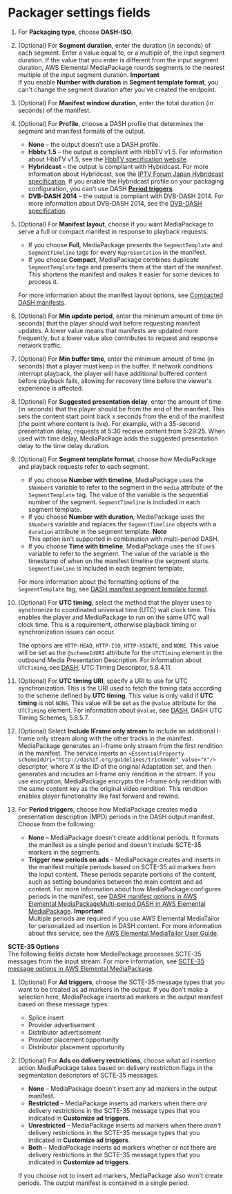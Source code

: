# Packager settings fields<a name="endpoints-dash-packager"></a>

1. For **Packaging type**, choose **DASH\-ISO**\.

1. \(Optional\) For **Segment duration**, enter the duration \(in seconds\) of each segment\. Enter a value equal to, or a multiple of, the input segment duration\. If the value that you enter is different from the input segment duration, AWS Elemental MediaPackage rounds segments to the nearest multiple of the input segment duration\.
**Important**  
If you enable **Number with duration** in **Segment template format**, you can't change the segment duration after you've created the endpoint\.

1. \(Optional\) For **Manifest window duration**, enter the total duration \(in seconds\) of the manifest\.

1. \(Optional\) For **Profile**, choose a DASH profile that determines the segment and manifest formats of the output\.
   + **None** – the output doesn't use a DASH profile\.
   + **Hbbtv 1\.5** – the output is compliant with HbbTV v1\.5\. For information about HbbTV v1\.5, see the [HbbTV specification website](https://www.hbbtv.org/resource-library/specifications/)\.
   + **Hybridcast** – the output is compliant with Hybridcast\. For more information about Hybridcast, see the [IPTV Forum Japan Hybridcast specification](https://www.iptvforum.jp/en/hybridcast/specification.html)\. If you enable the Hybridcast profile on your packaging configuration, you can't use DASH [**Period triggers**](#period-triggers)\.
   + **DVB\-DASH 2014** – the output is compliant with DVB\-DASH 2014\. For more information about DVB\-DASH 2014, see the [DVB\-DASH specification](https://www.etsi.org/deliver/etsi_ts/103200_103299/103285/01.01.01_60/ts_103285v010101p.pdf)\.

1. \(Optional\) For **Manifest layout**, choose if you want MediaPackage to serve a full or compact manifest in response to playback requests\.
   + If you choose **Full**, MediaPackage presents the `SegmentTemplate` and `SegmentTimeline` tags for every `Representation` in the manifest\.
   + If you choose **Compact**, MediaPackage combines duplicate `SegmentTemplate` tags and presents them at the start of the manifest\. This shortens the manifest and makes it easier for some devices to process it\.

   For more information about the manifest layout options, see [Compacted DASH manifests](compacted.md)\.

1. \(Optional\) For **Min update period**, enter the minimum amount of time \(in seconds\) that the player should wait before requesting manifest updates\. A lower value means that manifests are updated more frequently, but a lower value also contributes to request and response network traffic\.

1. \(Optional\) For **Min buffer time**, enter the minimum amount of time \(in seconds\) that a player must keep in the buffer\. If network conditions interrupt playback, the player will have additional buffered content before playback fails, allowing for recovery time before the viewer's experience is affected\.

1. \(Optional\) For **Suggested presentation delay**, enter the amount of time \(in seconds\) that the player should be from the end of the manifest\. This sets the content start point back x seconds from the end of the manifest \(the point where content is live\)\. For example, with a 35\-second presentation delay, requests at 5:30 receive content from 5:29:25\. When used with time delay, MediaPackage adds the suggested presentation delay to the time delay duration\.

1. \(Optional\) For **Segment template format**, choose how MediaPackage and playback requests refer to each segment\.
   + If you choose **Number with timeline**, MediaPackage uses the `$Number$` variable to refer to the segment in the `media` attribute of the `SegmentTemplate` tag\. The value of the variable is the sequential number of the segment\. `SegmentTimeline` is included in each segment template\.
   + If you choose **Number with duration**, MediaPackage uses the `$Number$` variable and replaces the `SegmentTimeline` objects with a `duration` attribute in the segment template\. 
**Note**  
This option isn't supported in combination with multi\-period DASH\.
   + If you choose **Time with timeline**, MediaPackage uses the `$Time$` variable to refer to the segment\. The value of the variable is the timestamp of when on the manifest timeline the segment starts\. `SegmentTimeline` is included in each segment template\.

   For more information about the formatting options of the `SegmentTemplate` tag, see [DASH manifest segment template format](segtemp-format.md)\.

1. \(Optional\) For **UTC timing**, select the method that the player uses to synchronize to coordinated universal time \(UTC\) wall clock time\. This enables the player and MediaPackage to run on the same UTC wall clock time\. This is a requirement, otherwise playback timing or synchronization issues can occur\.

   The options are `HTTP-HEAD`, `HTTP-ISO`, `HTTP-XSDATE`, and `NONE`\. This value will be set as the `@schemeIdURI` attribute for the `UTCTiming` element in the outbound Media Presentation Description\. For information about `UTCTiming`, see [DASH](https://www.iso.org/standard/79884.html), UTC Timing Descriptor, 5\.8\.4\.11\.

1. \(Optional\) For **UTC timing URI**, specify a URI to use for UTC synchronization\. This is the URI used to fetch the timing data according to the scheme defined by **UTC timing**\. This value is only valid if **UTC timing** is not `NONE`\. This value will be set as the `@value` attribute for the `UTCTiming` element\. For information about `@value`, see [DASH](https://www.iso.org/standard/79884.html), DASH UTC Timing Schemes, 5\.8\.5\.7\.

1. \(Optional\) Select **Include IFrame only stream** to include an additional I\-frame only stream along with the other tracks in the manifest\. MediaPackage generates an I\-frame only stream from the first rendition in the manifest\. The service inserts an `<EssentialProperty schemeIdUri="http://dashif.org/guidelines/trickmode" value="X"/>` descriptor, where *X* is the ID of the original Adaptation set, and then generates and includes an I\-frame only rendition in the stream\. If you use encryption, MediaPackage encrypts the I\-frame only rendition with the same content key as the original video rendition\. This rendition enables player functionality like fast forward and rewind\.

1. For  **Period triggers**, choose how MediaPackage creates media presentation description \(MPD\) periods in the DASH output manifest\. Choose from the following:
   + **None** – MediaPackage doesn't create additional periods\. It formats the manifest as a single period and doesn't include SCTE\-35 markers in the segments\.
   + **Trigger new periods on ads** – MediaPackage creates and inserts in the manifest multiple periods based on SCTE\-35 ad markers from the input content\. These periods separate portions of the content, such as setting boundaries between the main content and ad content\. For more information about how MediaPackage configures periods in the manifest, see [DASH manifest options in AWS Elemental MediaPackageMulti\-period DASH in AWS Elemental MediaPackage](multi-period.md)\.
**Important**  
Multiple periods are required if you use AWS Elemental MediaTailor for personalized ad insertion in DASH content\. For more information about this service, see the [AWS Elemental MediaTailor User Guide](https://docs.aws.amazon.com/mediatailor/latest/ug/)\.

**SCTE\-35 Options**  
The following fields dictate how MediaPackage processes SCTE\-35 messages from the input stream\. For more information, see [SCTE\-35 message options in AWS Elemental MediaPackage](scte.md)\.

1. \(Optional\) For **Ad triggers**, choose the SCTE\-35 message types that you want to be treated as ad markers in the output\. If you don't make a selection here, MediaPackage inserts ad markers in the output manifest based on these message types:
   + Splice insert
   + Provider advertisement
   + Distributor advertisement
   + Provider placement opportunity
   + Distributor placement opportunity

1. \(Optional\) For **Ads on delivery restrictions**, choose what ad insertion action MediaPackage takes based on delivery restriction flags in the segmentation descriptors of SCTE\-35 messages\.
   + **None** – MediaPackage doesn't insert any ad markers in the output manifest\.
   + **Restricted** – MediaPackage inserts ad markers when there *are* delivery restrictions in the SCTE\-35 message types that you indicated in **Customize ad triggers**\.
   + **Unrestricted** – MediaPackage inserts ad markers when there *aren't* delivery restrictions in the SCTE\-35 message types that you indicated in **Customize ad triggers**\.
   + **Both** – MediaPackage inserts ad markers whether or not there are delivery restrictions in the SCTE\-35 message types that you indicated in **Customize ad triggers**\.

   If you choose not to insert ad markers, MediaPackage also won't create periods\. The output manifest is contained in a single period\.